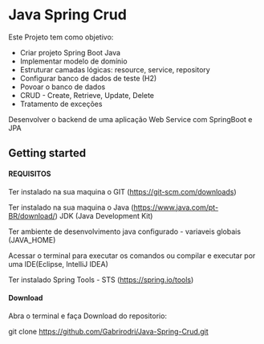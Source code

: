 # Java Spring Crud

Este Projeto tem como objetivo:
- Criar projeto Spring Boot Java
- Implementar modelo de domínio
- Estruturar camadas lógicas: resource, service, repository
- Configurar banco de dados de teste (H2)
- Povoar o banco de dados
- CRUD - Create, Retrieve, Update, Delete
- Tratamento de exceções

Desenvolver o backend de uma aplicação Web Service com SpringBoot e JPA

## Getting started

#### REQUISITOS

Ter instalado na sua maquina o GIT (https://git-scm.com/downloads) 

Ter instalado na sua maquina o Java (https://www.java.com/pt-BR/download/) JDK (Java Development Kit) 

Ter ambiente de desenvolvimento java configurado - variaveis globais (JAVA_HOME) 

Acessar o terminal para executar os comandos ou compilar e executar por uma IDE(Eclipse, IntelliJ IDEA) 

Ter instalado Spring Tools - STS (https://spring.io/tools) 


#### Download

Abra o terminal e faça Download do repositorio:

git clone https://github.com/Gabrirodri/Java-Spring-Crud.git

